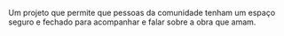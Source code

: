 Um projeto que permite que pessoas da comunidade tenham um espaço seguro e fechado para acompanhar e falar sobre a obra que amam.
